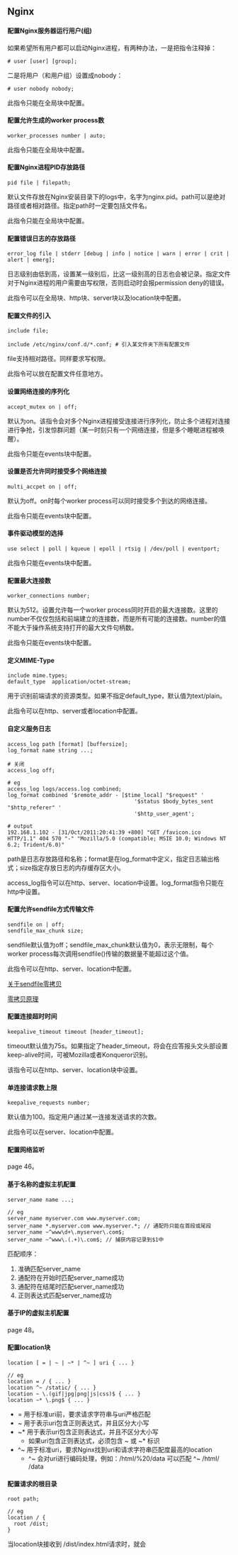 ## Nginx

#### 配置Nginx服务器运行用户(组)

如果希望所有用户都可以启动Nginx进程，有两种办法，一是把指令注释掉：

```nginx
# user [user] [group];
```

二是将用户（和用户组）设置成nobody：

```nginx
# user nobody nobody;
```

此指令只能在全局块中配置。



#### 配置允许生成的worker process数

```nginx
worker_processes number | auto;
```

此指令只能在全局块中配置。



#### 配置Nginx进程PID存放路径

```nginx
pid file | filepath;
```

默认文件存放在Nginx安装目录下的logs中，名字为nginx.pid。path可以是绝对路径或者相对路径。指定path时一定要包括文件名。

此指令只能在全局块中配置。



#### 配置错误日志的存放路径

```nginx
error_log file | stderr [debug | info | notice | warn | error | crit | alert | emerg];
```

日志级别由低到高，设置某一级别后，比这一级别高的日志也会被记录。指定文件对于Nginx进程的用户需要由写权限，否则启动时会报permission deny的错误。

此指令可以在全局块、http块、server块以及location块中配置。



#### 配置文件的引入

```nginx
include file;

include /etc/nginx/conf.d/*.conf; # 引入某文件夹下所有配置文件
```

file支持相对路径。同样要求写权限。

此指令可以放在配置文件任意地方。



#### 设置网络连接的序列化

```nginx
accept_mutex on | off;
```

默认为on。该指令会对多个Nginx进程接受连接进行序列化，防止多个进程对连接进行争抢，引发惊群问题（某一时刻只有一个网络连接，但是多个睡眠进程被唤醒）。

此指令只能在events块中配置。



#### 设置是否允许同时接受多个网络连接

```nginx
multi_accpet on | off;
```

默认为off。on时每个worker process可以同时接受多个到达的网络连接。

此指令只能在events块中配置。



#### 事件驱动模型的选择

```nginx
use select | poll | kqueue | epoll | rtsig | /dev/poll | eventport;
```

此指令只能在events块中配置。



#### 配置最大连接数

```nginx
worker_connections number;
```

默认为512。设置允许每一个worker process同时开启的最大连接数。这里的number不仅仅包括和前端建立的连接数，而是所有可能的连接数。number的值不能大于操作系统支持打开的最大文件句柄数。

此指令只能在events块中配置。



#### 定义MIME-Type

```nginx
include mime.types;
default_type  application/octet-stream;
```

用于识别前端请求的资源类型。如果不指定default_type，默认值为text/plain。

此指令可以在http、server或者location中配置。



#### 自定义服务日志

```nginx
access_log path [format] [buffersize];
log_format name string ...;

# 关闭
access_log off;

# eg
access_log logs/access.log combined;
log_format combined '$remote_addr - [$time_local] "$request" ' 
										'$status $body_bytes_sent "$http_referer" '
 										'$http_user_agent';

# output
192.168.1.102 - [31/Oct/2011:20:41:39 +800] "GET /favicon.ico HTTP/1.1" 404 570 "-" "Mozilla/5.0 (compatible; MSIE 10.0; Windows NT 6.2; Trident/6.0)"
```

path是日志存放路径和名称；format是在log_format中定义，指定日志输出格式；size指定存放日志的内存缓存区大小。

access_log指令可以在http、server、location中设置。log_format指令只能在http中设置。



#### 配置允许sendfile方式传输文件

```nginx
sendfile on | off;
sendfile_max_chunk size;
```

sendfile默认值为off；sendfile_max_chunk默认值为0，表示无限制，每个worker process每次调用sendfile()传输的数据量不能超过这个值。

此指令可以在http、server、location中配置。

[关于sendfile零拷贝](<https://www.jianshu.com/p/70e1c396c320>)

[零拷贝原理](<https://leokongwq.github.io/2017/01/12/linux-zero-copy.html>)



#### 配置连接超时时间

```nginx
keepalive_timeout timeout [header_timeout];
```

timeout默认值为75s。如果指定了header_timeout，将会在应答报头文头部设置keep-alive时间，可被Mozilla或者Konqueror识别。

该指令可以在http、server、location块中设置。



#### 单连接请求数上限

```nginx
keepalive_requests number;
```

默认值为100。指定用户通过某一连接发送请求的次数。

此指令可以在server、location中配置。



#### 配置网络监听

page 46。



#### 基于名称的虚拟主机配置

```nginx
server_name name ...;

// eg
server_name myserver.com www.myserver.com;
server_name *.myserver.com www.myserver.*; // 通配符只能在首段或尾段
server_name ~^www\d+\.myserver\.com$;
server_name ~^www\.(.+)\.com$; // 捕获内容记录到$1中
```

匹配顺序：

1. 准确匹配server_name
2. 通配符在开始时匹配server_name成功
3. 通配符在结尾时匹配server_name成功
4. 正则表达式匹配server_name成功



#### 基于IP的虚拟主机配置

page 48。



#### 配置location块

```nginx
location [ = | ~ | ~* | ^~ ] uri { ... }

// eg
location = / { ... }
location ^~ /static/ { ... }
location ~ \.(gif|jpg|png|js|css)$ { ... }
location ~* \.png$ { ... }
```

- = 用于标准uri前，要求请求字符串与uri严格匹配
- ~ 用于表示uri包含正则表达式，并且区分大小写
- ~* 用于表示uri包含正则表达式，并且不区分大小写
  - 如果uri包含正则表达式，必须包含 ~ 或 ~* 标识
- ^~ 用于标准uri，要求Nginx找到uri和请求字符串匹配度最高的location
  - ^~ 会对uri进行编码处理，例如：/html/%20/data 可以匹配 ^~ /html/ /data



#### 配置请求的根目录

```nginx
root path;

// eg
location / {
  root /dist;
}
```

当location块接收到 /dist/index.html请求时，就会